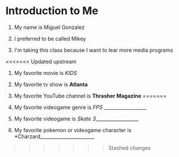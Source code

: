# Introduction to Me

1. My name is Miguel Gonzalez

1. I preferred to be called Mikey

1. I'm taking this class because I want to lear more media programs

<<<<<<< Updated upstream
1. My favorite movie is *KIDS*

1. My favorite tv show is **Atlanta**

1. My favorite YouTube channel is **Thrasher Magazine**
=======
1. My favorite videogame genre is *FPS* __________________

1. My favorite videogame is _*Skate 3*___________________

1. My favorite pokemon or videogame character is *Charzard_______________________
>>>>>>> Stashed changes
